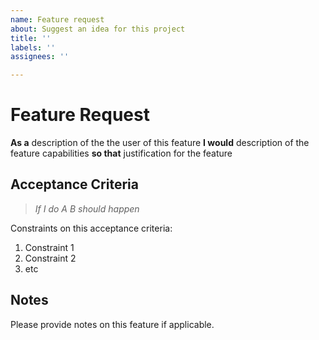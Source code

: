 ```yaml
---
name: Feature request
about: Suggest an idea for this project
title: ''
labels: ''
assignees: ''

---
```


# Feature Request

**As a** description of the the user of this feature
**I would** description of the feature capabilities
**so that** justification for the feature

## Acceptance Criteria

> _If I do A B should happen_

Constraints on this acceptance criteria:

1. Constraint 1
2. Constraint 2
3. etc

## Notes

Please provide notes on this feature if applicable.
